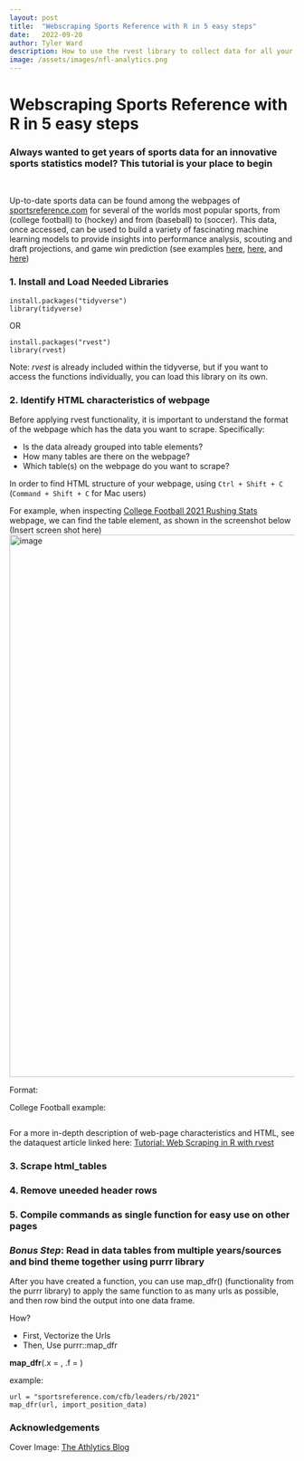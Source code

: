```yaml
---
layout: post
title:  "Webscraping Sports Reference with R in 5 easy steps"
date:   2022-09-20
author: Tyler Ward
description: How to use the rvest library to collect data for all your favorite sports
image: /assets/images/nfl-analytics.png
---
```


# Webscraping Sports Reference with R in 5 easy steps
### Always wanted to get years of sports data for an innovative sports statistics model? This tutorial is your place to begin 

<br>

Up-to-date sports data can be found among the webpages of [sportsreference.com](https://www.sports-reference.com/) for several of the worlds most popular sports, from (college football) to (hockey) and from (baseball) to (soccer). This data, once accessed, can be used to build a variety of fascinating machine learning models to provide insights into performance analysis, scouting and draft projections, and game win prediction (see examples [here](http://vision.lmi.link/docs/janezp/Pers-ereview2000.pdf), [here](https://github.com/runstats21/rb-draft-model), and [here](https://github.com/gschwaeb/NHL_Game_Prediction))


### 1. Install and Load Needed Libraries

```
install.packages("tidyverse")
library(tidyverse)
```

OR

```
install.packages("rvest")
library(rvest)
```

Note: *rvest* is already included within the tidyverse, but if you want to access the functions individually, you can load this library on its own.



### 2. Identify HTML characteristics of webpage

Before applying rvest functionality, it is important to understand the format of the webpage which has the data you want to scrape. Specifically:

* Is the data already grouped into table elements?
* How many tables are there on the webpage?
* Which table(s) on the webpage do you want to scrape?

In order to find HTML structure of your webpage, using `Ctrl + Shift + C` (`Command + Shift + C` for Mac users)

For example, when inspecting [College Football 2021 Rushing Stats](https://www.sports-reference.com/cfb/years/2021-rushing.html) webpage, we can find the table element, as shown in the screenshot below
(Insert screen shot here)
<img width="958" alt="image" src="https://user-images.githubusercontent.com/112500643/192651156-2932aa55-6304-4144-9d85-d93ae84c8434.png">


Format:


College Football example:
```

```


For a more in-depth description of web-page characteristics and HTML, see the dataquest article linked here: [Tutorial: Web Scraping in R with rvest](https://www.dataquest.io/blog/web-scraping-in-r-rvest/)


### 3. Scrape html_tables 


### 4. Remove uneeded header rows


### 5. Compile commands as single function for easy use on other pages


### *Bonus Step*: Read in data tables from multiple years/sources and bind theme together using purrr library

After you have created a function, you can use map_dfr() (functionality from the purrr library) to apply the same function to as many urls as possible, and then row bind the output into one data frame.
 
How?
* First, Vectorize the Urls
* Then, Use purrr::map_dfr

**map_dfr**(.x = <vector of urls>, .f = <function name>)

example:
```
url = "sportsreference.com/cfb/leaders/rb/2021"
map_dfr(url, import_position_data)
```

### **Acknowledgements**
Cover Image: [The Athlytics Blog](https://412sportsanalytics.wordpress.com/2016/11/21/is-nfl-catching-up-with-analytics/)

 
